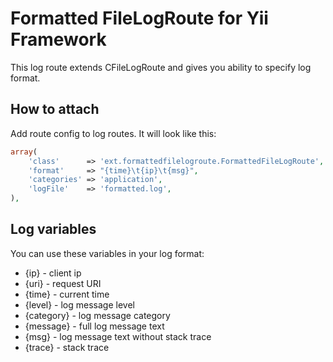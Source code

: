 # Formatted FileLogRoute for Yii Framework

This log route extends CFileLogRoute and gives you ability to specify log format.

## How to attach

Add route config to log routes. It will look like this:

```php
array(
	'class'      => 'ext.formattedfilelogroute.FormattedFileLogRoute',
	'format'     => "{time}\t{ip}\t{msg}",
	'categories' => 'application',
	'logFile'    => 'formatted.log',
),
```

## Log variables

You can use these variables in your log format:

* {ip} - client ip
* {uri} - request URI
* {time} - current time
* {level} - log message level
* {category} - log message category
* {message} - full log message text
* {msg} - log message text without stack trace
* {trace} - stack trace
